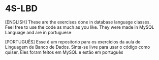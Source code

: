 # 4S-LBD

[ENGLISH]
These are the exercises done in database language classes. Feel free to use the code as much as you like. They were made in MySQL Language and are in portuguese

[PORTUGUÊS]
Esse é um repositorio para os exercícios da aula de Linguagem de Banco de Dados. Sinta-se livre para usar o código como quiser. Eles foram feitos em MySQL e estão em português
